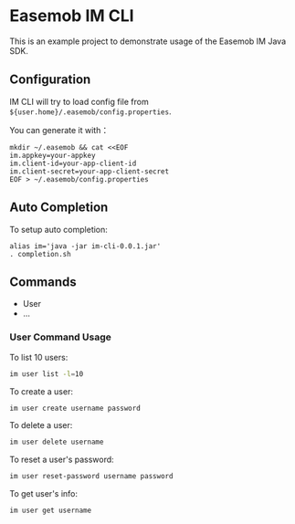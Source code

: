 # Easemob IM CLI

This is an example project to demonstrate usage of the Easemob IM Java SDK.

## Configuration

IM CLI will try to load config file from `${user.home}/.easemob/config.properties`.

You can generate it with：
```
mkdir ~/.easemob && cat <<EOF
im.appkey=your-appkey
im.client-id=your-app-client-id
im.client-secret=your-app-client-secret
EOF > ~/.easemob/config.properties
```

## Auto Completion

To setup auto completion:

```
alias im='java -jar im-cli-0.0.1.jar'
. completion.sh
```


## Commands

- User
- ...

### User Command Usage

To list 10 users:

``` bash
im user list -l=10 
```

To create a user:

``` bash
im user create username password
```

To delete a user:

``` bash
im user delete username
```

To reset a user's password:

``` bash
im user reset-password username password
```

To get user's info:
``` bash
im user get username
```